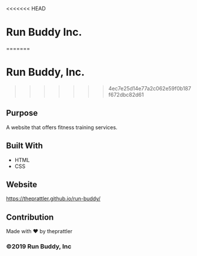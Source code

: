<<<<<<< HEAD
# Run Buddy Inc.
=======
# Run Buddy, Inc.
>>>>>>> 4ec7e25d14e77a2c062e59f0b187f672dbc82d61

## Purpose
A website that offers fitness training services.

## Built With
* HTML
* CSS

## Website
https://theprattler.github.io/run-buddy/

## Contribution
Made with :heart: by theprattler

### &copy;2019 Run Buddy, Inc
